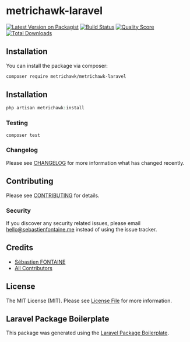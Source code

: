 # metrichawk-laravel

[![Latest Version on Packagist](https://img.shields.io/packagist/v/metrichawk/metrichawk-laravel.svg?style=flat-square)](https://packagist.org/packages/metrichawk/metrichawk-laravel)
[![Build Status](https://img.shields.io/travis/metrichawk/metrichawk-laravel/master.svg?style=flat-square)](https://travis-ci.org/metrichawk/metrichawk-laravel)
[![Quality Score](https://img.shields.io/scrutinizer/g/metrichawk/metrichawk-laravel.svg?style=flat-square)](https://scrutinizer-ci.com/g/metrichawk/metrichawk-laravel)
[![Total Downloads](https://img.shields.io/packagist/dt/metrichawk/metrichawk-laravel.svg?style=flat-square)](https://packagist.org/packages/metrichawk/metrichawk-laravel)

## Installation

You can install the package via composer:

```bash
composer require metrichawk/metrichawk-laravel
```

## Installation

``` php
php artisan metrichawk:install
```

### Testing

``` bash
composer test
```

### Changelog

Please see [CHANGELOG](CHANGELOG.md) for more information what has changed recently.

## Contributing

Please see [CONTRIBUTING](CONTRIBUTING.md) for details.

### Security

If you discover any security related issues, please email hello@sebastienfontaine.me instead of using the issue tracker.

## Credits

- [Sébastien FONTAINE](https://github.com/metrichawk)
- [All Contributors](../../contributors)

## License

The MIT License (MIT). Please see [License File](LICENSE.md) for more information.

## Laravel Package Boilerplate

This package was generated using the [Laravel Package Boilerplate](https://laravelpackageboilerplate.com).
